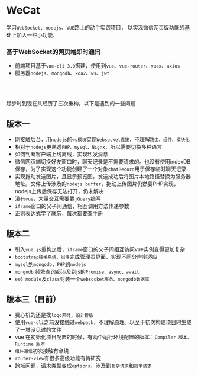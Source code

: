 WeCat
======

学习`WebSocket`、`nodejs`、`VUE`路上的动手实践项目，
以实现微信网页版功能的基础上加入一些小功能.

### 基于WebSocket的网页端即时通讯
* 前端项目基于`vue-cli 3.0`搭建，使用到`vue`、`vue-router`、`vuex`、`axios`
* 服务器`nodejs`、`mongodb`、`koa2`、`ws`、`jwt`

<br />
<br />

起步时到现在共经历了三次重构，以下是遇到的一些问题
## 版本一
* 刚接触后台，用`nodejs`的`ws模块`实现`Websocket连接`，不理解`路由、组件、模块化`    
* 相对于`nodejs`更熟悉`PHP、mysql、Nignx`，所以需要切换多种语言    
* 如何判断客户端上线离线，实现私发消息
* 微信网页端切换好友窗口时，聊天记录是不需要请求的。也没有使用indexDB保存，为了实现这个功能创建了一个对象`chatRecord`用于保存临时聊天记录
* 实现拖动发送图片，且显示预览图。发送成功后将图片本地路径替换为服务器地址。文件上传涉及的`nodejs buffer`，拖动上传图片仍然要PHP实现，nodejs上传后保存无法打开，仍未解决
* 没有`vue`，大量交互需要靠`jQuery`编写
* `iframe`窗口的父子间通信，相互调用方法传递参数
* 正则表达式学了就忘，每次都要查手册

## 版本二
* 引入`vue.js`重构之后，`iframe`窗口的父子间相互访问vue实例变得更加复杂
* `bootstrap栅格系统、组件`完成管理员界面、实现不同分辨率适应
* `mysql`到`mongodb`，`PHP`到`nodejs`
* `mongodb` 频繁查询都涉及到js的`Promise、async、await`    
* `es6 module`及`class`封装一个`websocket服务、mongodb数据库`

## 版本三（目前）
* 费心机的还是找`logo素材`，`设计排版`
* 使用`vue-cli`之前没接触过`webpack`，不理解原理。以至于初次构建项目时生成了一堆没见过的文件
* vue 在初始化项目配置的时候，有两个运行环境配置的版本：`Compiler 版本、Runtime 版本`
* `组件通信`初次接触有点绕
* `router-view`有很多高级功能有待研究
* 跨域问题，请求类型变成`options`，涉及到`复杂请求`和`简单请求`
